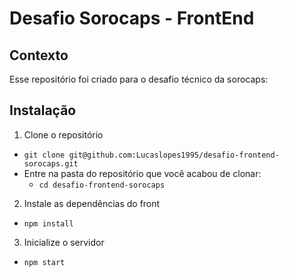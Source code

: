# Desafio Sorocaps - FrontEnd


## Contexto
 
 Esse repositório foi criado para o desafio técnico da sorocaps:
 
## Instalação

1. Clone o repositório

- `git clone git@github.com:Lucaslopes1995/desafio-frontend-sorocaps.git`
- Entre na pasta do repositório que você acabou de clonar:
  - `cd desafio-frontend-sorocaps`

2. Instale as dependências do front

- `npm install`

3. Inicialize o servidor

- `npm start`
